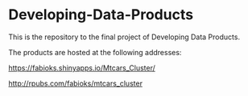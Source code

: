 # Developing-Data-Products

This is the repository to the final project of Developing Data Products.

The products are hosted at the following addresses:

<https://fabioks.shinyapps.io/Mtcars_Cluster/>

<http://rpubs.com/fabioks/mtcars_cluster>
